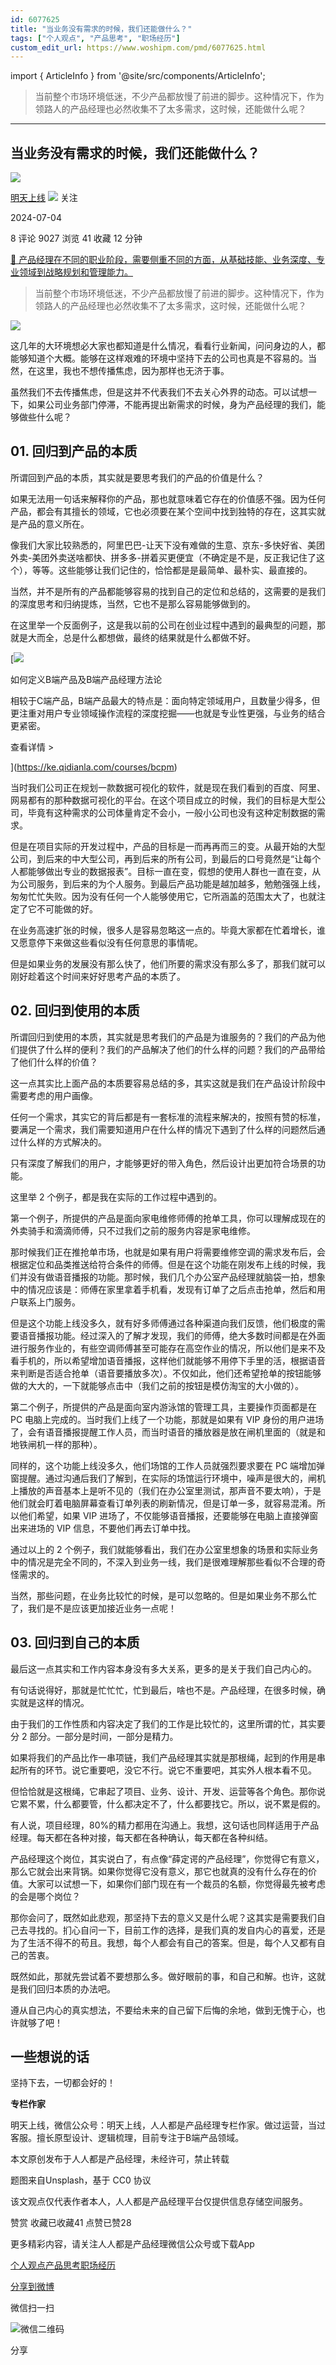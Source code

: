 ```yaml
---
id: 6077625
title: "当业务没有需求的时候，我们还能做什么？"
tags: ["个人观点", "产品思考", "职场经历"]
custom_edit_url: https://www.woshipm.com/pmd/6077625.html
---
```

import { ArticleInfo } from '@site/src/components/ArticleInfo';

<ArticleInfo
    author="明天上线"
    authorLink="https://www.woshipm.com/u/51805"
    published="2024-07-04"
    views={9027}
    comments={8}
    collects={41}
/>

> 当前整个市场环境低迷，不少产品都放慢了前进的脚步。这种情况下，作为领路人的产品经理也必然收集不了太多需求，这时候，还能做什么呢？

---

## 当业务没有需求的时候，我们还能做什么？

[![](https://image.woshipm.com/wp-files/2018/09/0nWuD78Ha5MOxDqbVFnm.jpg!/both/72x72)](https://www.woshipm.com/u/51805)

[明天上线](https://www.woshipm.com/u/51805) ![](https://static.woshipm.com/tag/1121_1@2x.png) 关注

2024-07-04

8 评论 9027 浏览 41 收藏 12 分钟

[🔗 产品经理在不同的职业阶段，需要侧重不同的方面，从基础技能、业务深度、专业领域到战略规划和管理能力。](https://ke.qidianla.com/courses/90pm)

> 当前整个市场环境低迷，不少产品都放慢了前进的脚步。这种情况下，作为领路人的产品经理也必然收集不了太多需求，这时候，还能做什么呢？

![](https://image.woshipm.com/2023/04/14/703f6744-da9e-11ed-af94-00163e0b5ff3.png)

这几年的大环境想必大家也都知道是什么情况，看看行业新闻，问问身边的人，都能够知道个大概。能够在这样艰难的环境中坚持下去的公司也真是不容易的。当然，在这里，我也不想传播焦虑，因为那样也无济于事。

虽然我们不去传播焦虑，但是这并不代表我们不去关心外界的动态。可以试想一下，如果公司业务部门停滞，不能再提出新需求的时候，身为产品经理的我们，能够做些什么呢？

## 01\. 回归到产品的本质

所谓回到产品的本质，其实就是要思考我们的产品的价值是什么？

如果无法用一句话来解释你的产品，那也就意味着它存在的价值感不强。因为任何产品，都会有其擅长的领域，它也必须要在某个空间中找到独特的存在，这其实就是产品的意义所在。

像我们大家比较熟悉的，阿里巴巴-让天下没有难做的生意、京东-多快好省、美团外卖-美团外卖送啥都快、拼多多-拼着买更便宜（不确定是不是，反正我记住了这个），等等。这些能够让我们记住的，恰恰都是是最简单、最朴实、最直接的。

当然，并不是所有的产品都能够容易的找到自己的定位和总结的，这需要的是我们的深度思考和归纳提炼，当然，它也不是那么容易能够做到的。

在这里举一个反面例子，这是我以前的公司在创业过程中遇到的最典型的问题，那就是大而全，总是什么都想做，最终的结果就是什么都做不好。

[![](https://image.woshipm.com/2023/08/02/72b77e4e-30e3-11ee-88e7-00163e0b5ff3.png)

如何定义B端产品及B端产品经理方法论

相较于C端产品，B端产品最大的特点是：面向特定领域用户，且数量少得多，但更注重对用户专业领域操作流程的深度挖掘——也就是专业性更强，与业务的结合更紧密。

查看详情 >

](https://ke.qidianla.com/courses/bcpm)

当时我们公司正在规划一款数据可视化的软件，就是现在我们看到的百度、阿里、网易都有的那种数据可视化的平台。在这个项目成立的时候，我们的目标是大型公司，毕竟有这种需求的公司体量肯定不会小，一般小公司也没有这种定制数据的需求。

但是在项目实际的开发过程中，产品的目标是一而再再而三的变。从最开始的大型公司，到后来的中大型公司，再到后来的所有公司，到最后的口号竟然是“让每个人都能够做出专业的数据报表”。目标一直在变，假想的使用人群也一直在变，从为公司服务，到后来的为个人服务。到最后产品功能是越加越多，勉勉强强上线，匆匆忙忙失败。因为没有任何一个人能够使用它，它所涵盖的范围太大了，也就注定了它不可能做的好。

在业务高速扩张的时候，很多人是容易忽略这一点的。毕竟大家都在忙着增长，谁又愿意停下来做这些看似没有任何意思的事情呢。

但是如果业务的发展没有那么快了，他们所要的需求没有那么多了，那我们就可以刚好趁着这个时间来好好思考产品的本质了。

## 02\. 回归到使用的本质

所谓回归到使用的本质，其实就是思考我们的产品是为谁服务的？我们的产品为他们提供了什么样的便利？我们的产品解决了他们的什么样的问题？我们的产品带给了他们什么样的价值？

这一点其实比上面产品的本质要容易总结的多，其实这就是我们在产品设计阶段中需要考虑的用户画像。

任何一个需求，其实它的背后都是有一套标准的流程来解决的，按照有赞的标准，要满足一个需求，我们需要知道用户在什么样的情况下遇到了什么样的问题然后通过什么样的方式解决的。

只有深度了解我们的用户，才能够更好的带入角色，然后设计出更加符合场景的功能。

这里举 2 个例子，都是我在实际的工作过程中遇到的。

第一个例子，所提供的产品是面向家电维修师傅的抢单工具，你可以理解成现在的外卖骑手和滴滴师傅，只不过我们之前的服务内容是家电维修。

那时候我们正在推抢单市场，也就是如果有用户将需要维修空调的需求发布后，会根据定位和品类推送给符合条件的师傅。但是在这个功能在刚发布上线的时候，我们并没有做语音播报的功能。那时候，我们几个办公室产品经理就脑袋一拍，想象中的情况应该是：师傅在家里拿着手机看，发现有订单了之后点击抢单，然后和用户联系上门服务。

但是这个功能上线没多久，就有好多师傅通过各种渠道向我们反馈，他们极度的需要语音播报功能。经过深入的了解才发现，我们的师傅，绝大多数时间都是在外面进行服务作业的，有些空调师傅甚至可能存在高空作业的情况，所以他们是来不及看手机的，所以希望增加语音播报，这样他们就能够不用停下手里的活，根据语音来判断是否适合抢单（语音要播放多次）。不仅如此，他们还希望抢单的按钮能够做的大大的，一下就能够点击中（我们之前的按钮是模仿淘宝的大小做的）。

第二个例子，所提供的产品是面向室内游泳馆的管理工具，主要操作页面都是在 PC 电脑上完成的。当时我们上线了一个功能，那就是如果有 VIP 身份的用户进场了，会有语音播报提醒工作人员，而当时语音的播放器是放在闸机里面的（就是和地铁闸机一样的那种）。

同样的，这个功能上线没多久，他们场馆的工作人员就强烈要求要在 PC 端增加弹窗提醒。通过沟通后我们了解到，在实际的场馆运行环境中，噪声是很大的，闸机上播放的声音基本上是听不见的（我们在办公室里测试，那声音不要太响），于是他们就会盯着电脑屏幕查看订单列表的刷新情况，但是订单一多，就容易混淆。所以他们希望，如果 VIP 进场了，不仅能够语音播报，还要能够在电脑上直接弹窗出来进场的 VIP 信息，不要他们再去订单中找。

通过以上的 2 个例子，我们就能够看出，我们在办公室里想象的场景和实际业务中的情况是完全不同的，不深入到业务一线，我们是很难理解那些看似不合理的奇怪需求的。

当然，那些问题，在业务比较忙的时候，是可以忽略的。但是如果业务不那么忙了，我们是不是应该更加接近业务一点呢！

## 03\. 回归到自己的本质

最后这一点其实和工作内容本身没有多大关系，更多的是关于我们自己内心的。

有句话说得好，那就是忙忙忙，忙到最后，啥也不是。产品经理，在很多时候，确实就是这样的情况。

由于我们的工作性质和内容决定了我们的工作是比较忙的，这里所谓的忙，其实要分 2 部分。一部分是时间，一部分是精力。

如果将我们的产品比作一串项链，我们产品经理其实就是那根绳，起到的作用是串起所有的环节。说它重要吧，没它不行。说它不重要吧，其实外人根本看不见。

但恰恰就是这根绳，它串起了项目、业务、设计、开发、运营等各个角色。那你说它累不累，什么都要管，什么都决定不了，什么都要找它。所以，说不累是假的。

有人说，项目经理，80%的精力都用在沟通上。我想，这句话也同样适用于产品经理。每天都在各种对接，每天都在各种确认，每天都在各种纠结。

产品经理这个岗位，其实说白了，有点像“薛定谔的产品经理”，你觉得它有意义，那么它就会出来背锅。如果你觉得它没有意义，那它也就真的没有什么存在的价值。大家可以试想一下，如果你们部门现在有一个裁员的名额，你觉得最先被考虑的会是哪个岗位？

那你会问了，既然如此悲观，那坚持下去的意义又是什么呢？这其实是需要我们自己去寻找的。扪心自问一下，目前工作的选择，是我们真的发自内心的喜爱，还是为了生活不得不的苟且。我想，每个人都会有自己的答案。但是，每个人又都有自己的苦衷。

既然如此，那就先尝试着不要想那么多。做好眼前的事，和自己和解。也许，这就是我们回归本质的办法吧。

遵从自己内心的真实想法，不要给未来的自己留下后悔的余地，做到无愧于心，也许就够了吧！

## 一些想说的话

坚持下去，一切都会好的！

**专栏作家**

明天上线，微信公众号：明天上线，人人都是产品经理专栏作家。做过运营，当过客服。擅长原型设计、逻辑梳理，目前专注于B端产品领域。

本文原创发布于人人都是产品经理，未经许可，禁止转载

题图来自Unsplash，基于 CC0 协议

该文观点仅代表作者本人，人人都是产品经理平台仅提供信息存储空间服务。

赞赏 收藏已收藏41 点赞已赞28

更多精彩内容，请关注人人都是产品经理微信公众号或下载App

[个人观点](https://www.woshipm.com/tag/%e4%b8%aa%e4%ba%ba%e8%a7%82%e7%82%b9)[产品思考](https://www.woshipm.com/tag/%e4%ba%a7%e5%93%81%e6%80%9d%e8%80%83)[职场经历](https://www.woshipm.com/tag/%e8%81%8c%e5%9c%ba%e7%bb%8f%e5%8e%86)

[分享到微博](https://service.weibo.com/share/share.php?appkey=2775287854&title=当业务没有需求的时候，我们还能做什么？&url=https://www.woshipm.com/pmd/6077625.html&pic=https://image.woshipm.com/2023/04/14/703f6744-da9e-11ed-af94-00163e0b5ff3.png)

微信扫一扫

![微信二维码](https://api.pwmqr.com/qrcode/create/?url=https://www.woshipm.com/pmd/6077625.html)

分享